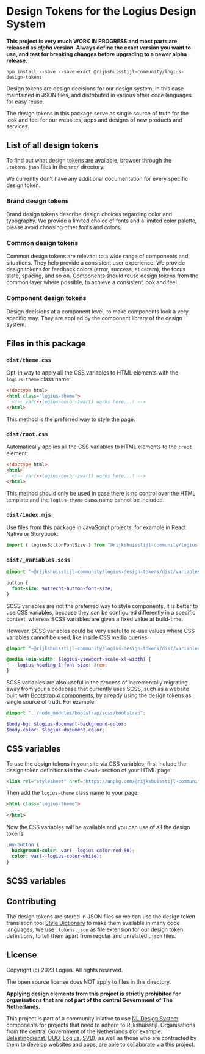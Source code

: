 <!-- @license CC0-1.0 -->

# Design Tokens for the Logius Design System

**This project is very much WORK IN PROGRESS and most parts are released as _alpha_ version. Always define the exact version you want to use, and test for breaking changes before upgrading to a newer alpha release.**

```shell
npm install --save --save-exact @rijkshuisstijl-community/logius-design-tokens
```

Design tokens are design decisions for our design system, in this case maintained in JSON files, and distributed in various other code languages for easy reuse.

The design tokens in this package serve as single source of truth for the look and feel for our websites, apps and designs of new products and services.

## List of all design tokens

To find out what design tokens are available, browser through the `.tokens.json` files in the `src/` directory.

We currently don't have any additional documentation for every specific design token.

### Brand design tokens

Brand design tokens describe design choices regarding color and typography. We provide a limited choice of fonts and a limited color palette, please avoid choosing other fonts and colors.

### Common design tokens

Common design tokens are relevant to a wide range of components and situations. They help provide a consistent user experience. We provide design tokens for feedback colors (error, success, et cetera), the focus state, spacing, and so on. Components should reuse design tokens from the common layer where possible, to achieve a consistent look and feel.

### Component design tokens

Design decisions at a component level, to make components look a very specific way. They are applied by the component library of the design system.

## Files in this package

### `dist/theme.css`

Opt-in way to apply all the CSS variables to HTML elements with the `logius-theme` class name:

```html
<!doctype html>
<html class="logius-theme">
  <!-- var(--logius-color-zwart) works here...! -->
</html>
```

This method is the preferred way to style the page.

### `dist/root.css`

Automatically applies all the CSS variables to HTML elements to the `:root` element:

```html
<!doctype html>
<html>
  <!-- var(--logius-color-zwart) works here...! -->
</html>
```

This method should only be used in case there is no control over the HTML template and the `logius-theme` class name cannot be included.

### `dist/index.mjs`

Use files from this package in JavaScript projects, for example in React Native or Storybook:

```js
import { logiusButtonFontSize } from "@rijkshuisstijl-community/logius-design-tokens/dist/index.mjs";
```

### `dist/_variables.scss`

```scss
@import "~@rijkshuisstijl-community/logius-design-tokens/dist/variables";

button {
  font-size: $utrecht-button-font-size;
}
```

SCSS variables are not the preferred way to style components, it is better to use CSS variables, because they can be configured differently in a specific context, whereas SCSS variables are given a fixed value at build-time.

However, SCSS variables could be very useful to re-use values where CSS variables cannot be used, like inside CSS media queries:

```scss
@import "~@rijkshuisstijl-community/logius-design-tokens/dist/variables";

@media (min-width: $logius-viewport-scale-xl-width) {
  --logius-heading-1-font-size: 3rem;
}
```

SCSS variables are also useful in the process of incrementally migrating away from your a codebase that currently uses SCSS, such as a website built with [Bootstrap 4 components](https://getbootstrap.com/docs/4.6/getting-started/theming/), by already using the design tokens as single source of truth. For example:

```scss
@import "../node_modules/bootstrap/scss/bootstrap";

$body-bg: $logius-document-background-color;
$body-color: $logius-document-color;
```

## CSS variables

To use the design tokens in your site via CSS variables, first include the design token definitions in the `<head>` section of your HTML page:

```html
<link rel="stylesheet" href="https://unpkg.com/@rijkshuisstijl-community/logius-design-tokens/dist/theme.css" />
```

Then add the `logius-theme` class name to your page:

```html
<html class="logius-theme">
  ...
</html>
```

Now the CSS variables will be available and you can use of all the design tokens:

```css
.my-button {
  background-color: var(--logius-color-red-50);
  color: var(--logius-color-white);
}
```

## SCSS variables

## Contributing

The design tokens are stored in JSON files so we can use the design token translation tool [Style Dictionary](https://amzn.github.io/style-dictionary/) to make them available in many code languages. We use `.tokens.json` as file extension for our design token definitions, to tell them apart from regular and unrelated `.json` files.

## License

Copyright (c) 2023 Logius. All rights reserved.

The open source license does NOT apply to files in this directory.

**Applying design elements from this project is strictly prohibited for organisations that are not part of the central Government of The Netherlands.**

This project is part of a community iniative to use [NL Design System](https://designsystem.gebruikercentraal.nl) components for projects that need to adhere to Rijkshuisstijl. Organisations from the central Government of the Netherlands (for example: [Belastingdienst](https://www.belastingdienst.nl/), [DUO](https://www.duo.nl), [Logius](http://logius.nl), [SVB](https://www.svb.nl/)), as well as those who are contracted by them to develop websites and apps, are able to collaborate via this project.
